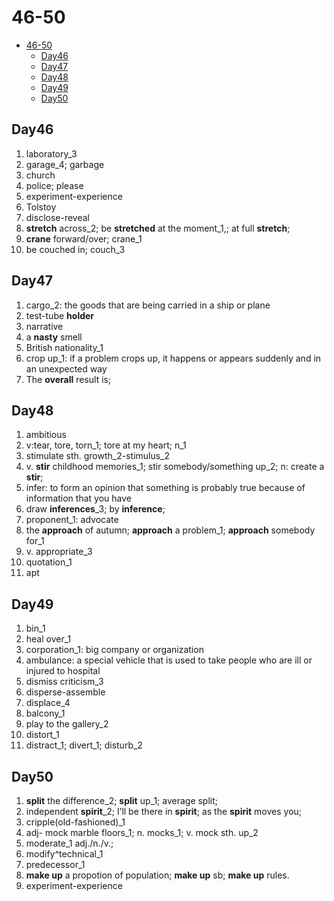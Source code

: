 # 46-50

- [46-50](#46-50)
  - [Day46](#day46)
  - [Day47](#day47)
  - [Day48](#day48)
  - [Day49](#day49)
  - [Day50](#day50)

## Day46

1. laboratory_3
2. garage_4; garbage
3. church
4. police; please
5. experiment-experience
6. Tolstoy
7. disclose-reveal
8. **stretch** across_2; be **stretched** at the moment_1,; at full **stretch**;
9. **crane** forward/over; crane_1
10. be couched in; couch_3

## Day47

1. cargo_2: the goods that are being carried in a ship or plane
2. test-tube **holder**
3. narrative
4. a **nasty** smell
5. British nationality_1
6. crop up_1: if a problem crops up, it happens or appears suddenly and in an unexpected way
7. The **overall** result is;

## Day48

1. ambitious
2. v:tear, tore, torn_1; tore at my heart; n_1
3. stimulate sth. growth_2-stimulus_2
4. v. **stir** childhood memories_1; stir somebody/something up_2; n: create a **stir**;
5. infer: to form an opinion that something is probably true because of information that you have
6. draw **inferences**_3; by **inference**;
7. proponent_1: advocate
8. the **approach** of autumn; **approach** a problem_1; **approach** somebody for_1
9. v. appropriate_3
10. quotation_1
11. apt

## Day49

1. bin_1
2. heal over_1
3. corporation_1: big company or organization
4. ambulance: a special vehicle that is used to take people who are ill or injured to hospital
5. dismiss criticism_3
6. disperse-assemble
7. displace_4
8. balcony_1
9. play to the gallery_2
10. distort_1
11. distract_1; divert_1; disturb_2

## Day50

1. **split** the difference_2; **split** up_1; average split;
2. independent **spirit**_2;  I’ll be there in **spirit**; as the **spirit** moves you;
3. cripple(old-fashioned)_1
4. adj- mock marble floors_1; n. mocks_1; v. mock sth. up_2
5. moderate_1 adj./n./v.;
6. modify^technical_1
7. predecessor_1
8. **make up** a propotion of population; **make up** sb; **make up** rules.
9. experiment-experience
